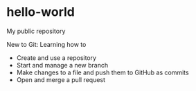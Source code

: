 # hello-world
My public repository

New to Git: Learning how to
- Create and use a repository
- Start and manage a new branch
- Make changes to a file and push them to GitHub as commits
- Open and merge a pull request
